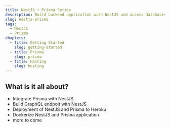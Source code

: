 ```yaml
---
title: NestJS + Prisma Series
description: Build backend application with NestJS and access databases via Prisma
slug: nestjs-prisma
tags:
  - NestJs
  - Prisma
chapters:
  - title: Getting Started
    slug: getting-started
  - title: Prisma
    slug: prisma
  - title: Hosting
    slug: hosting
---
```


## What is it all about?

- Integrate Prisma with NestJS
- Build GraphQL endpoit with NestJS
- Deployment of NestJS and Prisma to Heroku
- Dockerize NestJS and Prisma application
- more to come
